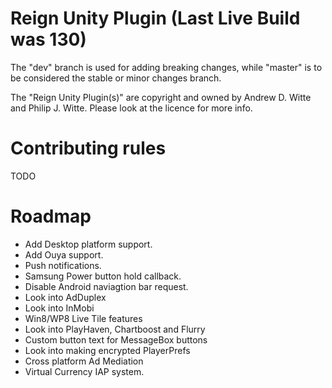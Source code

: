 Reign Unity Plugin (Last Live Build was 130)
==================
The "dev" branch is used for adding breaking changes, while "master" is to be considered the stable or minor changes branch.

The "Reign Unity Plugin(s)" are copyright and owned by Andrew D. Witte and Philip J. Witte.
Please look at the licence for more info.

Contributing rules
========================================================================
TODO

Roadmap
========================================================================
- Add Desktop platform support.
- Add Ouya support.
- Push notifications.
- Samsung Power button hold callback.
- Disable Android naviagtion bar request.
- Look into AdDuplex
- Look into InMobi
- Win8/WP8 Live Tile features
- Look into PlayHaven, Chartboost and Flurry
- Custom button text for MessageBox buttons
- Look into making encrypted PlayerPrefs
- Cross platform Ad Mediation
- Virtual Currency IAP system.
